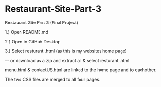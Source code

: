 # Restaurant-Site-Part-3
Restaurant Site Part 3 (Final Project)


1.) Open README.md

2.) Open in GitHub Desktop

3.) Select resturant .html (as this is my websites home page)

-- or download as a zip and extract all & select resturant .html


menu.html & contactUS.html are linked to the home page and to eachother.

The two CSS files are merged to all four pages.
